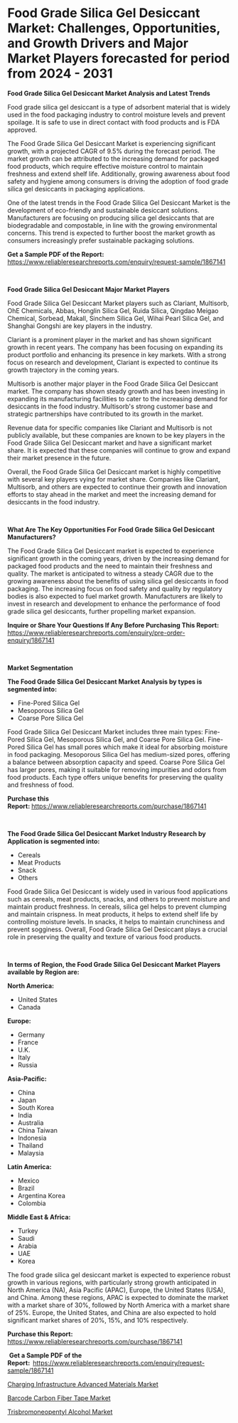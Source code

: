 <p><h1>Food Grade Silica Gel Desiccant Market: Challenges, Opportunities, and Growth Drivers and Major Market Players forecasted for period from 2024 - 2031</h1></p><p><strong>Food Grade Silica Gel Desiccant Market Analysis and Latest Trends</strong></p>
<p><p>Food grade silica gel desiccant is a type of adsorbent material that is widely used in the food packaging industry to control moisture levels and prevent spoilage. It is safe to use in direct contact with food products and is FDA approved.</p><p>The Food Grade Silica Gel Desiccant Market is experiencing significant growth, with a projected CAGR of 9.5% during the forecast period. The market growth can be attributed to the increasing demand for packaged food products, which require effective moisture control to maintain freshness and extend shelf life. Additionally, growing awareness about food safety and hygiene among consumers is driving the adoption of food grade silica gel desiccants in packaging applications.</p><p>One of the latest trends in the Food Grade Silica Gel Desiccant Market is the development of eco-friendly and sustainable desiccant solutions. Manufacturers are focusing on producing silica gel desiccants that are biodegradable and compostable, in line with the growing environmental concerns. This trend is expected to further boost the market growth as consumers increasingly prefer sustainable packaging solutions.</p></p>
<p><strong>Get a Sample PDF of the Report:&nbsp;</strong> <a href="https://www.reliableresearchreports.com/enquiry/request-sample/1867141">https://www.reliableresearchreports.com/enquiry/request-sample/1867141</a></p>
<p>&nbsp;</p>
<p><strong>Food Grade Silica Gel Desiccant Major Market Players</strong></p>
<p><p>Food Grade Silica Gel Desiccant Market players such as Clariant, Multisorb, OhE Chemicals, Abbas, Honglin Silica Gel, Ruida Silica, Qingdao Meigao Chemical, Sorbead, Makall, Sinchem Silica Gel, Wihai Pearl Silica Gel, and Shanghai Gongshi are key players in the industry.</p><p>Clariant is a prominent player in the market and has shown significant growth in recent years. The company has been focusing on expanding its product portfolio and enhancing its presence in key markets. With a strong focus on research and development, Clariant is expected to continue its growth trajectory in the coming years.</p><p>Multisorb is another major player in the Food Grade Silica Gel Desiccant market. The company has shown steady growth and has been investing in expanding its manufacturing facilities to cater to the increasing demand for desiccants in the food industry. Multisorb's strong customer base and strategic partnerships have contributed to its growth in the market.</p><p>Revenue data for specific companies like Clariant and Multisorb is not publicly available, but these companies are known to be key players in the Food Grade Silica Gel Desiccant market and have a significant market share. It is expected that these companies will continue to grow and expand their market presence in the future.</p><p>Overall, the Food Grade Silica Gel Desiccant market is highly competitive with several key players vying for market share. Companies like Clariant, Multisorb, and others are expected to continue their growth and innovation efforts to stay ahead in the market and meet the increasing demand for desiccants in the food industry.</p></p>
<p>&nbsp;</p>
<p><strong>What Are The Key Opportunities For Food Grade Silica Gel Desiccant Manufacturers?</strong></p>
<p><p>The Food Grade Silica Gel Desiccant market is expected to experience significant growth in the coming years, driven by the increasing demand for packaged food products and the need to maintain their freshness and quality. The market is anticipated to witness a steady CAGR due to the growing awareness about the benefits of using silica gel desiccants in food packaging. The increasing focus on food safety and quality by regulatory bodies is also expected to fuel market growth. Manufacturers are likely to invest in research and development to enhance the performance of food grade silica gel desiccants, further propelling market expansion.</p></p>
<p><strong>Inquire or Share Your Questions If Any Before Purchasing This Report:</strong> <a href="https://www.reliableresearchreports.com/enquiry/pre-order-enquiry/1867141">https://www.reliableresearchreports.com/enquiry/pre-order-enquiry/1867141</a></p>
<p>&nbsp;</p>
<p><strong>Market Segmentation</strong></p>
<p><strong>The Food Grade Silica Gel Desiccant Market Analysis by types is segmented into:</strong></p>
<p><ul><li>Fine-Pored Silica Gel</li><li>Mesoporous Silica Gel</li><li>Coarse Pore Silica Gel</li></ul></p>
<p><p>Food Grade Silica Gel Desiccant Market includes three main types: Fine-Pored Silica Gel, Mesoporous Silica Gel, and Coarse Pore Silica Gel. Fine-Pored Silica Gel has small pores which make it ideal for absorbing moisture in food packaging. Mesoporous Silica Gel has medium-sized pores, offering a balance between absorption capacity and speed. Coarse Pore Silica Gel has larger pores, making it suitable for removing impurities and odors from food products. Each type offers unique benefits for preserving the quality and freshness of food.</p></p>
<p><strong>Purchase this Report:&nbsp;</strong><a href="https://www.reliableresearchreports.com/purchase/1867141">https://www.reliableresearchreports.com/purchase/1867141</a></p>
<p>&nbsp;</p>
<p><strong>The Food Grade Silica Gel Desiccant Market Industry Research by Application is segmented into:</strong></p>
<p><ul><li>Cereals</li><li>Meat Products</li><li>Snack</li><li>Others</li></ul></p>
<p><p>Food Grade Silica Gel Desiccant is widely used in various food applications such as cereals, meat products, snacks, and others to prevent moisture and maintain product freshness. In cereals, silica gel helps to prevent clumping and maintain crispness. In meat products, it helps to extend shelf life by controlling moisture levels. In snacks, it helps to maintain crunchiness and prevent sogginess. Overall, Food Grade Silica Gel Desiccant plays a crucial role in preserving the quality and texture of various food products.</p></p>
<p>&nbsp;</p>
<p><strong>In terms of Region, the Food Grade Silica Gel Desiccant Market Players available by Region are:</strong></p>
<p>
    <p> <strong> North America: </strong>
        <ul>
            <li>United States</li>
            <li>Canada</li>
        </ul>
        </p> 
    <p> <strong> Europe: </strong>
        <ul>
            <li>Germany</li>
            <li>France</li>
            <li>U.K.</li>
            <li>Italy</li>
            <li>Russia</li>
        </ul>
        </p> 
    <p> <strong> Asia-Pacific: </strong>
        <ul>
            <li>China</li>
            <li>Japan</li>
            <li>South Korea</li>
            <li>India</li>
            <li>Australia</li>
            <li>China Taiwan</li>
            <li>Indonesia</li>
            <li>Thailand</li>
            <li>Malaysia</li>
        </ul>
        </p> 
    <p> <strong> Latin America: </strong>
        <ul>
            <li>Mexico</li>
            <li>Brazil</li>
            <li>Argentina Korea</li>
            <li>Colombia</li>
        </ul>
        </p> 
    <p> <strong> Middle East & Africa: </strong>
        <ul>
            <li>Turkey</li>
            <li>Saudi</li>
            <li>Arabia</li>
            <li>UAE</li>
            <li>Korea</li>
        </ul>
    </p>
    </p>
<p><p>The food grade silica gel desiccant market is expected to experience robust growth in various regions, with particularly strong growth anticipated in North America (NA), Asia Pacific (APAC), Europe, the United States (USA), and China. Among these regions, APAC is expected to dominate the market with a market share of 30%, followed by North America with a market share of 25%. Europe, the United States, and China are also expected to hold significant market shares of 20%, 15%, and 10% respectively.</p></p>
<p><strong>Purchase this Report: </strong><a href="https://www.reliableresearchreports.com/purchase/1867141">https://www.reliableresearchreports.com/purchase/1867141</a></p>
<p>&nbsp;<strong>Get a Sample PDF of the Report:&nbsp;&nbsp;</strong><a href="https://www.reliableresearchreports.com/enquiry/request-sample/1867141">https://www.reliableresearchreports.com/enquiry/request-sample/1867141</a></p>
<p><strong></strong></p>
<p><p><a href="https://github.com/nicoletavirag/Market-Research-Report-List-2/blob/main/charging-infrastructure-advanced-materials-market.md">Charging Infrastructure Advanced Materials Market</a></p><p><a href="https://github.com/gulaimolin/Market-Research-Report-List-3/blob/main/barcode-carbon-fiber-tape-market.md">Barcode Carbon Fiber Tape Market</a></p><p><a href="https://github.com/mauripalmi/Market-Research-Report-List-2/blob/main/trisbromoneopentyl-alcohol-market.md">Trisbromoneopentyl Alcohol Market</a></p></p>
